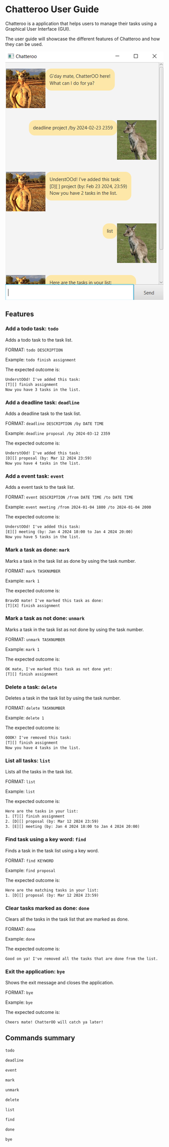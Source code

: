 # Chatteroo User Guide

Chatteroo is a application that helps users to manage their tasks using a Graphical User Interface (GUI).

The user guide will showcase the different features of Chatteroo and how they can be used.

![Chatteroo](Ui.png)

## Features

### Add a todo task: `todo`

Adds a todo task to the task list.

FORMAT: `todo DESCRIPTION`

Example: `todo finish assignment`

The expected outcome is:

```
UnderstOOd! I've added this task:
[T][] finish assignment
Now you have 3 tasks in the list.
```

### Add a deadline task: `deadline`

Adds a deadline task to the task list.

FORMAT: `deadline DESCRIPTION /by DATE TIME`

Example: `deadline proposal /by 2024-03-12 2359`

The expected outcome is:

```
UnderstOOd! I've added this task:
[D][] proposal (by: Mar 12 2024 23:59)
Now you have 4 tasks in the list.
```

### Add a event task: `event`

Adds a event task to the task list.

FORMAT: `event DESCRIPTION /from DATE TIME /to DATE TIME`

Example: `event meeting /from 2024-01-04 1800 /to 2024-01-04 2000`

The expected outcome is:

```
UnderstOOd! I've added this task:
[E][] meeting (by: Jan 4 2024 18:00 to Jan 4 2024 20:00)
Now you have 5 tasks in the list.
```

### Mark a task as done: `mark`

Marks a task in the task list as done by using the task number.

FORMAT: `mark TASKNUMBER`

Example: `mark 1`

The expected outcome is:

```
BravOO mate! I've marked this task as done:
[T][X] finish assignment
```

### Mark a task as not done: `unmark`

Marks a task in the task list as not done by using the task number.

FORMAT: `unmark TASKNUMBER`

Example: `mark 1`

The expected outcome is:

```
OK mate, I've marked this task as not done yet:
[T][] finish assignment
```

### Delete a task: `delete`

Deletes a task in the task list by using the task number.

FORMAT: `delete TASKNUMBER`

Example: `delete 1`

The expected outcome is:

```
OOOK! I've removed this task:
[T][] finish assignment
Now you have 4 tasks in the list.
```

### List all tasks: `list`

Lists all the tasks in the task list.

FORMAT: `list`

Example: `list`

The expected outcome is:

```
Here are the tasks in your list:
1. [T][] finish assignment
2. [D][] proposal (by: Mar 12 2024 23:59)
3. [E][] meeting (by: Jan 4 2024 18:00 to Jan 4 2024 20:00)
```

### Find task using a key word: `find`

Finds a task in the task list using a key word.

FORMAT: `find KEYWORD`

Example: `find proposal`

The expected outcome is:

```
Here are the matching tasks in your list:
1. [D][] proposal (by: Mar 12 2024 23:59)
```

### Clear tasks marked as done: `done`

Clears all the tasks in the task list that are marked as done.

FORMAT: `done`

Example: `done`

The expected outcome is:

```
Good on ya! I've removed all the tasks that are done from the list.
```

### Exit the application: `bye`

Shows the exit message and closes the application.

FORMAT: `bye`

Example: `bye`

The expected outcome is:

```
Cheers mate! ChatterOO will catch ya later!
```

## Commands summary
`todo`

`deadline`

`event`

`mark`

`unmark`

`delete`

`list`

`find`

`done`

`bye`
